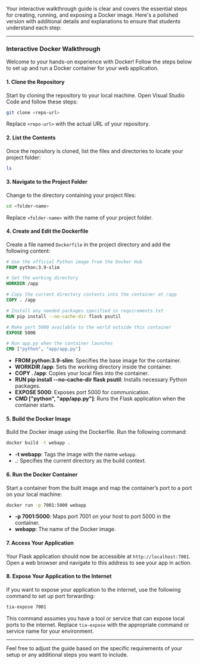 Your interactive walkthrough guide is clear and covers the essential steps for creating, running, and exposing a Docker image. Here's a polished version with additional details and explanations to ensure that students understand each step:

---

### Interactive Docker Walkthrough

Welcome to your hands-on experience with Docker! Follow the steps below to set up and run a Docker container for your web application.

#### 1. Clone the Repository

Start by cloning the repository to your local machine. Open Visual Studio Code and follow these steps:

```bash
git clone <repo-url>
```

Replace `<repo-url>` with the actual URL of your repository.

#### 2. List the Contents

Once the repository is cloned, list the files and directories to locate your project folder:

```bash
ls
```

#### 3. Navigate to the Project Folder

Change to the directory containing your project files:

```bash
cd <folder-name>
```

Replace `<folder-name>` with the name of your project folder.

#### 4. Create and Edit the Dockerfile

Create a file named `Dockerfile` in the project directory and add the following content:

```Dockerfile
# Use the official Python image from the Docker Hub
FROM python:3.9-slim

# Set the working directory
WORKDIR /app

# Copy the current directory contents into the container at /app
COPY . /app

# Install any needed packages specified in requirements.txt
RUN pip install --no-cache-dir flask psutil

# Make port 5000 available to the world outside this container
EXPOSE 5000

# Run app.py when the container launches
CMD ["python", "app/app.py"]
```

- **FROM python:3.9-slim**: Specifies the base image for the container.
- **WORKDIR /app**: Sets the working directory inside the container.
- **COPY . /app**: Copies your local files into the container.
- **RUN pip install --no-cache-dir flask psutil**: Installs necessary Python packages.
- **EXPOSE 5000**: Exposes port 5000 for communication.
- **CMD ["python", "app/app.py"]**: Runs the Flask application when the container starts.

#### 5. Build the Docker Image

Build the Docker image using the Dockerfile. Run the following command:

```bash
docker build -t webapp .
```

- **-t webapp**: Tags the image with the name `webapp`.
- **.**: Specifies the current directory as the build context.

#### 6. Run the Docker Container

Start a container from the built image and map the container’s port to a port on your local machine:

```bash
docker run -p 7001:5000 webapp
```

- **-p 7001:5000**: Maps port 7001 on your host to port 5000 in the container.
- **webapp**: The name of the Docker image.

#### 7. Access Your Application

Your Flask application should now be accessible at `http://localhost:7001`. Open a web browser and navigate to this address to see your app in action.

#### 8. Expose Your Application to the Internet

If you want to expose your application to the internet, use the following command to set up port forwarding:

```bash
tia-expose 7001
```

This command assumes you have a tool or service that can expose local ports to the internet. Replace `tia-expose` with the appropriate command or service name for your environment.

---

Feel free to adjust the guide based on the specific requirements of your setup or any additional steps you want to include.
